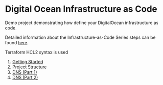 # Digital Ocean Infrastructure as Code

Demo project demonstrating how define your DigitalOcean infrastructure as code.

Detailed information about the Infrastructure-as-Code Series steps can be found [here](https://damyanon.net/tags/iac-series/).

Terraform HCL2 syntax is used

<ol>
  <li><a href="https://damyanon.net/post/iac-getting-started/" title="Infrastructure-as-Code Series: Getting Started">Getting Started</a></li>
  <li><a href="https://damyanon.net/post/iac-series-structure/" title="Infrastructure-as-Code Series: Project Structure">Project Structure</a></li>
  <li><a href="https://damyanon.net/post/iac-series-dns-part-1/" title="Infrastructure-as-Code Series: DNS (Part 1)">DNS (Part 1)</a></li>
  <li><a href="https://damyanon.net/post/iac-series-dns-part-2/" title="Infrastructure-as-Code Series: DNS (Part 2)">DNS (Part 2)</a></li>
</ol>
